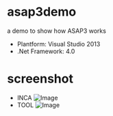 # asap3demo
a demo to show how ASAP3 works
* Plantform: Visual Studio 2013
* .Net Framework: 4.0
# screenshot
* INCA
![Image](https://github.com/zhyongquan/asap3demo/blob/master/asap3demo/screenshot/INCA.jpg)
* TOOL
![Image](https://github.com/zhyongquan/asap3demo/blob/master/asap3demo/screenshot/TOOL.jpg)

